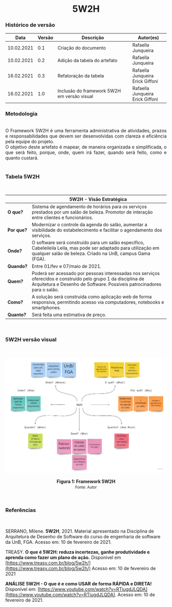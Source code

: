 # <center> 5W2H
### Histórico de versão<br>
|Data | Versão | Descrição | Autor(es)
| -- | -- | -- | -- |
| 10.02.2021 | 0.1 | Criação do documento | Rafaella Junqueira |
| 10.02.2021 | 0.2 | Adição da tabela do artefato | Rafaella Junqueira |
| 16.02.2021 | 0.3 | Refatoração da tabela | Rafaella Junqueira <br> Erick Giffoni |
| 16.02.2021 | 1.0 | Inclusão do framework 5W2H em versão visual | Rafaella Junqueira <br> Erick Giffoni |

### Metodologia

<div align="justify">

<br>O Framework 5W2H é uma ferramenta administrativa de atividades, prazos e responsabilidades que devem ser desenvolvidas com clareza e eficiência pela equipe do projeto. 
<br>O objetivo deste artefato é mapear, de maneira organizada e simplificada, o que será feito, porque, onde, quem irá fazer, quando será feito, como e quanto custará.<br><br>
</div>

### Tabela 5W2H
<br>

| | <center>5W2H - Visão Estratégica|
--|--|
**O que?** | Sistema de agendamento de horários para os serviços prestados por um salão de beleza. Promotor de interação entre clientes e funcionários.
**Por que?** | Modernizar o controle da agenda do salão, aumentar a visibilidade do estabelecimento e facilitar o agendamento dos serviços.
**Onde?** | O software será construído para um salão específico, Cabeleileila Leila, mas pode ser adaptado para utilização em qualquer salão de beleza. Criado na UnB, campus Gama (FGA).
**Quando?** | Entre 01/fev e 07/maio de 2021.
**Quem?** | Poderá ser acessado por pessoas interessadas nos serviços oferecidos e construído pelo grupo 1 da disciplina de Arquitetura e Desenho de Software. Possíveis patrocinadores para o salão.
**Como?** | A solução será construída como aplicação web de forma responsiva, permitindo acesso via computadores, notebooks e smartphones. 
**Quanto?**| Será feita uma estimativa de preço.
<br>

### 5W2H versão visual
<br>
<p align="center">
<img src='../../img/5w2h.jpg'>
  <figcaption align='center'>
    <b>Figura 1: Framework 5W2H</b>
    </br>
    <small>Fonte: Autor</small>
  </figcaption>
</p></br>

### Referências
<br>

SERRANO, Milene. **5W2H**, 2021. Material apresentado na Disciplina de Arquitetura de Desenho de Software do curso de engenharia de software da UnB, FGA. Acesso em: 10 de fevereiro de 2021.

TREASY. **O que é 5W2H: reduza incertezas, ganhe produtividade e aprenda como fazer um plano de ação.** Disponível em [https://www.treasy.com.br/blog/5w2h/](https://www.treasy.com.br/blog/5w2h/) Acesso em: 10 de fevereiro de 2021

**ANÁLISE 5W2H - O que é e como USAR de forma RÁPIDA e DIRETA!** Disponível em: [https://www.youtube.com/watch?v=RTiugdJLQDA](https://www.youtube.com/watch?v=RTiugdJLQDA). Acesso em: 10 de fevereiro de 2021.

